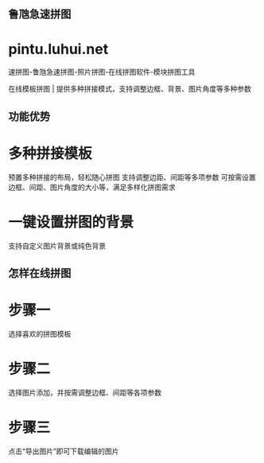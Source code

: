 ## 鲁虺急速拼图
# pintu.luhui.net
速拼图-鲁虺急速拼图-照片拼图-在线拼图软件-模块拼图工具

在线模板拼图 | 提供多种拼接模式，支持调整边框、背景、图片角度等多种参数



## 功能优势

# 多种拼接模板

预置多种拼接的布局，轻松随心拼图
支持调整边距、间距等多项参数
可按需设置边框、间距、图片角度的大小等，满足多样化拼图需求

# 一键设置拼图的背景
支持自定义图片背景或纯色背景

## 怎样在线拼图

# 步骤一

选择喜欢的拼图模板


# 步骤二
选择图片添加，并按需调整边框、间距等各项参数

# 步骤三


点击“导出图片”即可下载编辑的图片












